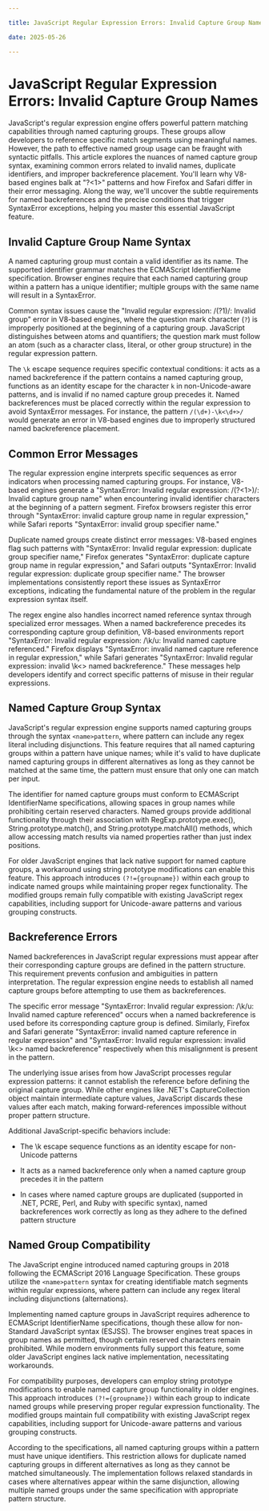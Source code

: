 ```yaml
---

title: JavaScript Regular Expression Errors: Invalid Capture Group Names

date: 2025-05-26

---
```



# JavaScript Regular Expression Errors: Invalid Capture Group Names

JavaScript's regular expression engine offers powerful pattern matching capabilities through named capturing groups. These groups allow developers to reference specific match segments using meaningful names. However, the path to effective named group usage can be fraught with syntactic pitfalls. This article explores the nuances of named capture group syntax, examining common errors related to invalid names, duplicate identifiers, and improper backreference placement. You'll learn why V8-based engines balk at "?<1>" patterns and how Firefox and Safari differ in their error messaging. Along the way, we'll uncover the subtle requirements for named backreferences and the precise conditions that trigger SyntaxError exceptions, helping you master this essential JavaScript feature.


## Invalid Capture Group Name Syntax

A named capturing group must contain a valid identifier as its name. The supported identifier grammar matches the ECMAScript IdentifierName specification. Browser engines require that each named capturing group within a pattern has a unique identifier; multiple groups with the same name will result in a SyntaxError.

Common syntax issues cause the "Invalid regular expression: /(?1)/: Invalid group" error in V8-based engines, where the question mark character (`?`) is improperly positioned at the beginning of a capturing group. JavaScript distinguishes between atoms and quantifiers; the question mark must follow an atom (such as a character class, literal, or other group structure) in the regular expression pattern.

The `\k` escape sequence requires specific contextual conditions: it acts as a named backreference if the pattern contains a named capturing group, functions as an identity escape for the character `k` in non-Unicode-aware patterns, and is invalid if no named capture group precedes it. Named backreferences must be placed correctly within the regular expression to avoid SyntaxError messages. For instance, the pattern `/(\d+)-\k<\d+>/` would generate an error in V8-based engines due to improperly structured named backreference placement.


## Common Error Messages

The regular expression engine interprets specific sequences as error indicators when processing named capturing groups. For instance, V8-based engines generate a "SyntaxError: Invalid regular expression: /(?<1>)/: Invalid capture group name" when encountering invalid identifier characters at the beginning of a pattern segment. Firefox browsers register this error through "SyntaxError: invalid capture group name in regular expression," while Safari reports "SyntaxError: invalid group specifier name."

Duplicate named groups create distinct error messages: V8-based engines flag such patterns with "SyntaxError: Invalid regular expression: duplicate group specifier name," Firefox generates "SyntaxError: duplicate capture group name in regular expression," and Safari outputs "SyntaxError: Invalid regular expression: duplicate group specifier name." The browser implementations consistently report these issues as SyntaxError exceptions, indicating the fundamental nature of the problem in the regular expression syntax itself.

The regex engine also handles incorrect named reference syntax through specialized error messages. When a named backreference precedes its corresponding capture group definition, V8-based environments report "SyntaxError: Invalid regular expression: /\k<x>/u: Invalid named capture referenced." Firefox displays "SyntaxError: invalid named capture reference in regular expression," while Safari generates "SyntaxError: Invalid regular expression: invalid \k<> named backreference." These messages help developers identify and correct specific patterns of misuse in their regular expressions.


## Named Capture Group Syntax

JavaScript's regular expression engine supports named capturing groups through the syntax `<name>pattern`, where pattern can include any regex literal including disjunctions. This feature requires that all named capturing groups within a pattern have unique names; while it's valid to have duplicate named capturing groups in different alternatives as long as they cannot be matched at the same time, the pattern must ensure that only one can match per input.

The identifier for named capture groups must conform to ECMAScript IdentifierName specifications, allowing spaces in group names while prohibiting certain reserved characters. Named groups provide additional functionality through their association with RegExp.prototype.exec(), String.prototype.match(), and String.prototype.matchAll() methods, which allow accessing match results via named properties rather than just index positions.

For older JavaScript engines that lack native support for named capture groups, a workaround using string prototype modifications can enable this feature. This approach introduces `(?!={groupname})` within each group to indicate named groups while maintaining proper regex functionality. The modified groups remain fully compatible with existing JavaScript regex capabilities, including support for Unicode-aware patterns and various grouping constructs.


## Backreference Errors

Named backreferences in JavaScript regular expressions must appear after their corresponding capture groups are defined in the pattern structure. This requirement prevents confusion and ambiguities in pattern interpretation. The regular expression engine needs to establish all named capture groups before attempting to use them as backreferences.

The specific error message "SyntaxError: Invalid regular expression: /\k<x>/u: Invalid named capture referenced" occurs when a named backreference is used before its corresponding capture group is defined. Similarly, Firefox and Safari generate "SyntaxError: invalid named capture reference in regular expression" and "SyntaxError: Invalid regular expression: invalid \k<> named backreference" respectively when this misalignment is present in the pattern.

The underlying issue arises from how JavaScript processes regular expression patterns: it cannot establish the reference before defining the original capture group. While other engines like .NET's CaptureCollection object maintain intermediate capture values, JavaScript discards these values after each match, making forward-references impossible without proper pattern structure.

Additional JavaScript-specific behaviors include:

- The \k escape sequence functions as an identity escape for non-Unicode patterns

- It acts as a named backreference only when a named capture group precedes it in the pattern

- In cases where named capture groups are duplicated (supported in .NET, PCRE, Perl, and Ruby with specific syntax), named backreferences work correctly as long as they adhere to the defined pattern structure


## Named Group Compatibility

The JavaScript engine introduced named capturing groups in 2018 following the ECMAScript 2016 Language Specification. These groups utilize the `<name>pattern` syntax for creating identifiable match segments within regular expressions, where pattern can include any regex literal including disjunctions (alternations).

Implementing named capture groups in JavaScript requires adherence to ECMAScript IdentifierName specifications, though these allow for non-Standard JavaScript syntax (ESJSS). The browser engines treat spaces in group names as permitted, though certain reserved characters remain prohibited. While modern environments fully support this feature, some older JavaScript engines lack native implementation, necessitating workarounds.

For compatibility purposes, developers can employ string prototype modifications to enable named capture group functionality in older engines. This approach introduces `(?!={groupname})` within each group to indicate named groups while preserving proper regular expression functionality. The modified groups maintain full compatibility with existing JavaScript regex capabilities, including support for Unicode-aware patterns and various grouping constructs.

According to the specifications, all named capturing groups within a pattern must have unique identifiers. This restriction allows for duplicate named capturing groups in different alternatives as long as they cannot be matched simultaneously. The implementation follows relaxed standards in cases where alternatives appear within the same disjunction, allowing multiple named groups under the same specification with appropriate pattern structure.

